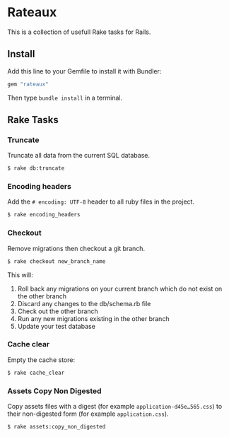 # Rateaux

This is a collection of usefull Rake tasks for Rails.

## Install

Add this line to your Gemfile to install it with Bundler:

```ruby
gem "rateaux"
```

Then type `bundle install` in a terminal.

## Rake Tasks

### Truncate

Truncate all data from the current SQL database.

```sh
$ rake db:truncate
```

### Encoding headers

Add the `# encoding: UTF-8` header to all ruby files in the project.

```sh
$ rake encoding_headers
```

### Checkout

Remove migrations then checkout a git branch.

```sh
$ rake checkout new_branch_name
```

This will:

1. Roll back any migrations on your current branch which do not exist on the
   other branch
2. Discard any changes to the db/schema.rb file
3. Check out the other branch
4. Run any new migrations existing in the other branch
5. Update your test database

### Cache clear

Empty the cache store:

```sh
$ rake cache_clear
```

### Assets Copy Non Digested

Copy assets files with a digest (for example `application-d45e…565.css`) to their non-digested form (for example `application.css`).

```sh
$ rake assets:copy_non_digested
```
